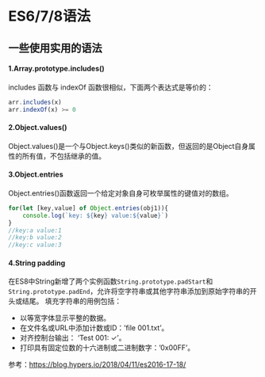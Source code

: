 # ES6/7/8语法

## 一些使用实用的语法
#### 1.Array.prototype.includes()
includes 函数与 indexOf 函数很相似，下面两个表达式是等价的：

```javascript
arr.includes(x)
arr.indexOf(x) >= 0
```

#### 2.Object.values()
Object.values()是一个与Object.keys()类似的新函数，但返回的是Object自身属性的所有值，不包括继承的值。

#### 3.Object.entries
Object.entries()函数返回一个给定对象自身可枚举属性的键值对的数组。

```javascript
for(let [key,value] of Object.entries(obj1)){
    console.log(`key: ${key} value:${value}`)
}
//key:a value:1
//key:b value:2
//key:c value:3
```

#### 4.String padding
在ES8中String新增了两个实例函数`String.prototype.padStart`和`String.prototype.padEnd`，允许将空字符串或其他字符串添加到原始字符串的开头或结尾。
填充字符串的用例包括：
- 以等宽字体显示平整的数据。
- 在文件名或URL中添加计数或ID：’file 001.txt’。
- 对齐控制台输出： ‘Test 001: ✓’。
- 打印具有固定位数的十六进制或二进制数字：’0x00FF’。


参考：https://blog.hypers.io/2018/04/11/es2016-17-18/